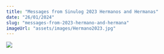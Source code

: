 ```yaml
---
title: "Messages from Sinulog 2023 Hermanos and Hermanas"
date: "26/01/2024"
slug: "messages-from-2023-hermano-and-hermana"
imageUrl: "assets/images/Hermano2023.jpg"
---
```


[![](https://i0.wp.com/santonino-nz.org/wp-content/uploads/2024/01/Hermano2023.jpg?resize=612%2C772&ssl=1)](https://i0.wp.com/santonino-nz.org/wp-content/uploads/2024/01/Hermano2023.jpg?ssl=1)